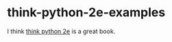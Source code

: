 # think-python-2e-examples

I think [think python 2e](https://greenteapress.com/wp/think-python-2e/) is a great book.